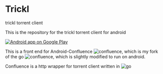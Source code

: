 # Trickl
trickl torrent client


This is the repository for the trickl torrent client for android

[![Android app on Google Play](http://ligi.de/img/play_badge.png)](https://play.google.com/store/apps/details?id=com.shwifty.tex)

This is a front end for Android-Confluence ![confluence](https://github.com/arranlomas/Android-Confluence-Wrapper), which is my fork of the go ![confluence](https://github.com/anacrolix/confluence), which is slightly modified to run on android.

Confluence is a http wrapper for torrent client written in ![go](https://github.com/anacrolix/torrent)
